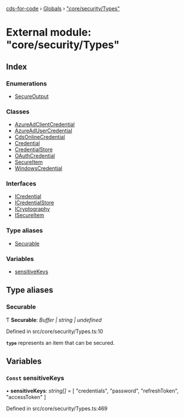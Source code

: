 [cds-for-code](../README.md) › [Globals](../globals.md) › ["core/security/Types"](_core_security_types_.md)

# External module: "core/security/Types"

## Index

### Enumerations

* [SecureOutput](../enums/_core_security_types_.secureoutput.md)

### Classes

* [AzureAdClientCredential](../classes/_core_security_types_.azureadclientcredential.md)
* [AzureAdUserCredential](../classes/_core_security_types_.azureadusercredential.md)
* [CdsOnlineCredential](../classes/_core_security_types_.cdsonlinecredential.md)
* [Credential](../classes/_core_security_types_.credential.md)
* [CredentialStore](../classes/_core_security_types_.credentialstore.md)
* [OAuthCredential](../classes/_core_security_types_.oauthcredential.md)
* [SecureItem](../classes/_core_security_types_.secureitem.md)
* [WindowsCredential](../classes/_core_security_types_.windowscredential.md)

### Interfaces

* [ICredential](../interfaces/_core_security_types_.icredential.md)
* [ICredentialStore](../interfaces/_core_security_types_.icredentialstore.md)
* [ICryptography](../interfaces/_core_security_types_.icryptography.md)
* [ISecureItem](../interfaces/_core_security_types_.isecureitem.md)

### Type aliases

* [Securable](_core_security_types_.md#securable)

### Variables

* [sensitiveKeys](_core_security_types_.md#const-sensitivekeys)

## Type aliases

###  Securable

Ƭ **Securable**: *Buffer | string | undefined*

Defined in src/core/security/Types.ts:10

**`type`** represents an item that can be secured.

## Variables

### `Const` sensitiveKeys

• **sensitiveKeys**: *string[]* = [ "credentials", "password", "refreshToken", "accessToken" ]

Defined in src/core/security/Types.ts:469
